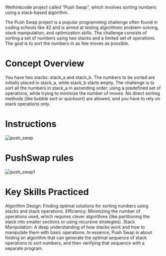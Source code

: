 Wethinkcode project called "Push Swap", which involves sorting numbers using a stack-based algorithm.

The Push Swap project is a popular programming challenge often found in coding schools like 42 and is aimed at testing algorithmic problem-solving, stack manipulation, and optimization skills. The challenge consists of sorting a set of numbers using two stacks and a limited set of operations. The goal is to sort the numbers in as few moves as possible.

# Concept Overview
You have two stacks: stack_a and stack_b. The numbers to be sorted are initially placed in stack_a, while stack_b starts empty. The challenge is to sort all the numbers in stack_a in ascending order, using a predefined set of operations, while trying to minimize the number of moves. No direct sorting methods (like bubble sort or quicksort) are allowed, and you have to rely on stack operations only.

# Instructions
![push_swap](https://github.com/user-attachments/assets/c970333d-afe1-436a-a3d0-a0af4cb1e791)

# PushSwap rules
![push_swap1](https://github.com/user-attachments/assets/c993abdc-a539-404a-9956-703c994d46b5)

# Key Skills Practiced
Algorithm Design: Finding optimal solutions for sorting numbers using stacks and stack operations.
Efficiency: Minimizing the number of operations used, which requires clever algorithms (like partitioning the stack into smaller sections or using recursive strategies).
Stack Manipulation: A deep understanding of how stacks work and how to manipulate them with basic operations.
In essence, Push Swap is about finding an algorithm that can generate the optimal sequence of stack operations to sort numbers, and then verifying that sequence with a separate program.



